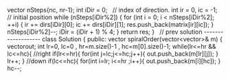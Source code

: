 vector<int> nSteps{nc, nr-1};
int iDir = 0;   // index of direction.
int ir = 0, ic = -1;    // initial position
while (nSteps[iDir%2]) {
for (int i = 0; i < nSteps[iDir%2]; ++i) {
ir += dirs[iDir][0]; ic += dirs[iDir][1];
res.push_back(matrix[ir][ic]);
}
nSteps[iDir%2]--;
iDir = (iDir + 1) % 4;
}
return res;
}
​
​
// prev solution -------------------
class Solution {
public:
vector<int> spiralOrder(vector<vector<int>>& m) {
vector<int>out;
int lr=0, lc=0 , hr=m.size()-1 , hc=m[0].size()-1;
while(lr<=hr && lc<=hc){
//right
if(lr<=hr){
for(int j=lc;j<=hc;j++){
out.push_back(m[lr][j]);
} lr++;
}
//down
if(lc<=hc){
for(int i=lr; i<=hr ;i++){
out.push_back(m[i][hc]);
} hc--;